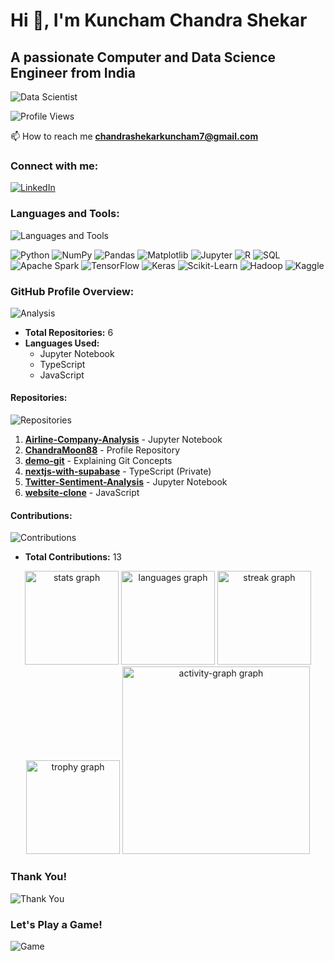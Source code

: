 # Hi 👋, I'm Kuncham Chandra Shekar
## A passionate Computer and Data Science Engineer from India

![Data Scientist](https://media.giphy.com/media/26tn33aiTi1jkl6H6/giphy.gif)

![Profile Views](https://komarev.com/ghpvc/?username=chandramoon88&label=Profile%20views&color=0e75b6&style=flat)

📫 How to reach me **chandrashekarkuncham7@gmail.com**

### Connect with me:
[![LinkedIn](https://img.shields.io/badge/LinkedIn-0A66C2?style=for-the-badge&logo=linkedin&logoColor=white)](https://linkedin.com/in/kuncham-chandra-shekar-953056210)

### Languages and Tools:
![Languages and Tools](https://media.giphy.com/media/SWoSkN6DxTszqIKEqv/giphy.gif)
<p align="left">
  <img src="https://img.shields.io/badge/Python-3776AB?style=for-the-badge&logo=python&logoColor=white" alt="Python" />
  <img src="https://img.shields.io/badge/NumPy-013243?style=for-the-badge&logo=numpy&logoColor=white" alt="NumPy" />
  <img src="https://img.shields.io/badge/Pandas-150458?style=for-the-badge&logo=pandas&logoColor=white" alt="Pandas" />
  <img src="https://img.shields.io/badge/Matplotlib-3776AB?style=for-the-badge&logo=matplotlib&logoColor=white" alt="Matplotlib" />
  <img src="https://img.shields.io/badge/Jupyter-F37626?style=for-the-badge&logo=Jupyter&logoColor=white" alt="Jupyter" />
  <img src="https://img.shields.io/badge/R-276DC3?style=for-the-badge&logo=R&logoColor=white" alt="R" />
  <img src="https://img.shields.io/badge/SQL-4479A1?style=for-the-badge&logo=MySQL&logoColor=white" alt="SQL" />
  <img src="https://img.shields.io/badge/Apache%20Spark-E25A1C?style=for-the-badge&logo=Apache-Spark&logoColor=white" alt="Apache Spark" />
  <img src="https://img.shields.io/badge/TensorFlow-FF6F00?style=for-the-badge&logo=TensorFlow&logoColor=white" alt="TensorFlow" />
  <img src="https://img.shields.io/badge/Keras-D00000?style=for-the-badge&logo=Keras&logoColor=white" alt="Keras" />
  <img src="https://img.shields.io/badge/Scikit--Learn-F7931E?style=for-the-badge&logo=scikit-learn&logoColor=white" alt="Scikit-Learn" />
  <img src="https://img.shields.io/badge/Hadoop-66CCFF?style=for-the-badge&logo=apache-hadoop&logoColor=white" alt="Hadoop" />
  <img src="https://img.shields.io/badge/Kaggle-20BEFF?style=for-the-badge&logo=Kaggle&logoColor=white" alt="Kaggle" />
</p>

### GitHub Profile Overview:
![Analysis](https://media.giphy.com/media/l2JhL6v6cViG8hN9K/giphy.gif)
- **Total Repositories:** 6
- **Languages Used:**
  - Jupyter Notebook
  - TypeScript
  - JavaScript

#### Repositories:
![Repositories](https://media.giphy.com/media/l0HlBO7eyXzSZkJri/giphy.gif)
1. **[Airline-Company-Analysis](https://github.com/ChandraMoon88/Airline-Company-Analysis)** - Jupyter Notebook
2. **[ChandraMoon88](https://github.com/ChandraMoon88/ChandraMoon88)** - Profile Repository
3. **[demo-git](https://github.com/ChandraMoon88/demo-git)** - Explaining Git Concepts
4. **[nextjs-with-supabase](https://github.com/ChandraMoon88/nextjs-with-supabase)** - TypeScript (Private)
5. **[Twitter-Sentiment-Analysis](https://github.com/ChandraMoon88/Twitter-Sentiment-Analysis)** - Jupyter Notebook
6. **[website-clone](https://github.com/ChandraMoon88/website-clone)** - JavaScript

#### Contributions:
![Contributions](https://media.giphy.com/media/l0Ex3kRzHj2f6gf6w/giphy.gif)
- **Total Contributions:** 13

<div align="center">
  <img src="https://github-readme-stats.vercel.app/api?username=ChandraMoon88&hide_title=false&hide_rank=false&show_icons=true&include_all_commits=true&count_private=true&disable_animations=false&theme=dracula&hide_border=false&order=1" height="150" alt="stats graph"  />
  <img src="https://github-readme-stats.vercel.app/api/top-langs?username=ChandraMoon88&locale=en&hide_title=false&layout=compact&card_width=320&langs_count=5&theme=dracula&hide_border=false&order=2" height="150" alt="languages graph"  />
  <img src="https://streak-stats.demolab.com?user=ChandraMoon88&locale=en&mode=daily&theme=dracula&hide_border=false&border_radius=5&order=3" height="150" alt="streak graph"  />
  <img src="https://github-profile-trophy.vercel.app?username=ChandraMoon88&theme=dracula&column=-1&row=1&margin-w=8&margin-h=8&no-bg=false&no-frame=false&order=4" height="150" alt="trophy graph"  />
  <img src="https://github-readme-activity-graph.vercel.app/graph?username=ChandraMoon88&radius=16&theme=react&area=true&order=5" height="300" alt="activity-graph graph"  />
</div>

### Thank You!
![Thank You](https://media.giphy.com/media/26gsspf0CqeG6n9TG/giphy.gif)

### Let's Play a Game!
![Game](https://media.giphy.com/media/3oEduMaDrfJuQpA4tK/giphy.gif)
